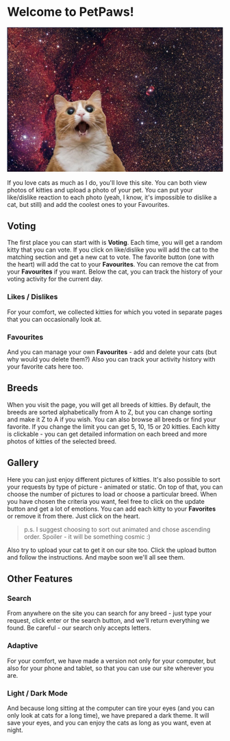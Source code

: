 # Welcome to PetPaws!

![Welcome cat](./assets/cat.jpeg)

If you love cats as much as I do, you'll love this site. You can both view
photos of kitties and upload a photo of your pet. You can put your like/dislike
reaction to each photo (yeah, I know, it's impossible to dislike a cat, but
still) and add the coolest ones to your Favourites.

## Voting

The first place you can start with is **Voting**. Each time, you will get a
random kitty that you can vote. If you click on like/dislike you will add the
cat to the matching section and get a new cat to vote. The favorite button (one
with the heart) will add the cat to your **Favourites**. You can remove the cat
from your **Favourites** if you want. Below the cat, you can track the history
of your voting activity for the current day.

### Likes / Dislikes

For your comfort, we collected kitties for which you voted in separate pages
that you can occasionally look at.

### Favourites

And you can manage your own **Favourites** - add and delete your cats (but why
would you delete them?) Also you can track your activity history with your
favorite cats here too.

## Breeds

When you visit the page, you will get all breeds of kitties. By default, the
breeds are sorted alphabetically from A to Z, but you can change sorting and
make it Z to A if you wish. You can also browse all breeds or find your
favorite. If you change the limit you can get 5, 10, 15 or 20 kitties. Each
kitty is clickable - you can get detailed information on each breed and more
photos of kitties of the selected breed.

## Gallery

Here you can just enjoy different pictures of kitties. It's also possible to
sort your requests by type of picture - animated or static. On top of that, you
can choose the number of pictures to load or choose a particular breed. When you
have chosen the criteria you want, feel free to click on the update button and
get a lot of emotions. You can add each kitty to your **Favorites** or remove it
from there. Just click on the heart.

> p.s. I suggest choosing to sort out animated and chose ascending order.
> Spoiler - it will be something cosmic :)

Also try to upload your cat to get it on our site too. Click the upload button
and follow the instructions. And maybe soon we'll all see them.

## Other Features

### Search

From anywhere on the site you can search for any breed - just type your request,
click enter or the search button, and we'll return everything we found. Be
careful - our search only accepts letters.

### Adaptive

For your comfort, we have made a version not only for your computer, but also
for your phone and tablet, so that you can use our site wherever you are.

### Light / Dark Mode

And because long sitting at the computer can tire your eyes (and you can only
look at cats for a long time), we have prepared a dark theme. It will save your
eyes, and you can enjoy the cats as long as you want, even at night.
